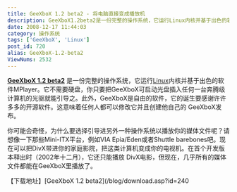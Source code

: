 ```yaml
---
title: GeeXboX 1.2 beta2 - 将电脑直接变成播放机
description: GeeXboX1.2beta2是一份完整的操作系统，它运行Linux内核并基于出色的软件MPlayer。它不需要硬盘，你只要把GeeXboX可启动光盘插入任何一台奔腾级计算机的光驱就能引导之。此外，GeeXboX是自由的软件，它的诞生要感谢许许多多的开源软件。这意味着任何人都可以修改它并且创建他自己的GeeXboX发布。
date: 2008-12-17 11:44:03
category: 操作系统
tags: ['GeeXboX', 'Linux']
post_id: 720
alias: GeeXboX-1.2-beta2
ViewNums: 2532
---
```


**[GeeXboX 1.2 beta2](/blog/geexbox-12-beta2)** 是一份完整的操作系统，它运行[Linux](/tags/Linux)内核并基于出色的软件MPlayer。它不需要硬盘，你只要把GeeXboX可启动光盘插入任何一台奔腾级计算机的光驱就能引导之。此外，GeeXboX是自由的软件，它的诞生要感谢许许多多的开源软件。这意味着任何人都可以修改它并且创建他自己的 GeeXboX发布。

你可能会奇怪，为什么要选择引导进另外一种操作系统以播放你的媒体文件呢？请想像一下那些Mini-ITX平台，例如VIA Epia/Eden或者Shuttle barebones吧。现在可以把DivX带进你的家庭影院，把这类计算机变成你的电视机。在首个开发版本释出时（2002年十二月），它还只能播放 DivX电影，但现在，几乎所有的媒体文件都能在GeeXboX里播放了。

【下载地址】[GeeXboX 1.2 beta2](/blog/download.asp?id=240


